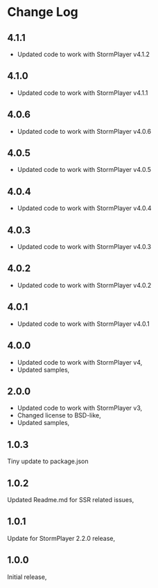 # Change Log

## 4.1.1

- Updated code to work with StormPlayer v4.1.2

## 4.1.0

- Updated code to work with StormPlayer v4.1.1

## 4.0.6

- Updated code to work with StormPlayer v4.0.6

## 4.0.5

- Updated code to work with StormPlayer v4.0.5

## 4.0.4

- Updated code to work with StormPlayer v4.0.4

## 4.0.3

- Updated code to work with StormPlayer v4.0.3

## 4.0.2

- Updated code to work with StormPlayer v4.0.2

## 4.0.1

- Updated code to work with StormPlayer v4.0.1

## 4.0.0

- Updated code to work with StormPlayer v4,
- Updated samples,

## 2.0.0

- Updated code to work with StormPlayer v3,
- Changed license to BSD-like,
- Updated samples,

## 1.0.3

Tiny update to package.json

## 1.0.2

Updated Readme.md for SSR related issues,

## 1.0.1

Update for StormPlayer 2.2.0 release,

## 1.0.0

Initial release,

